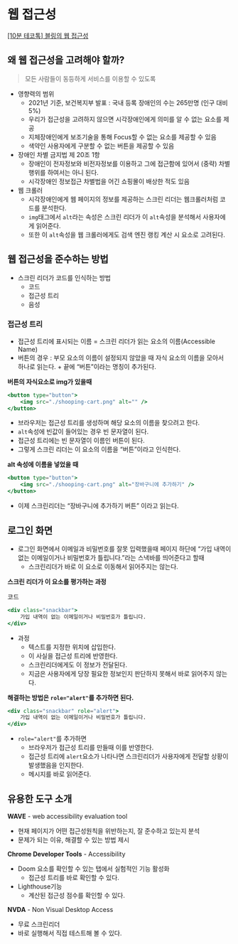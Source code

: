 # 웹 접근성

[[10분 테코톡] 블링의 웹 접근성](https://www.youtube.com/watch?v=yLZZi5E7NTU&list=PLkfxusmKmLsNDGmER2tmrslpPOTfKhE7j&index=111&t=250s)

## 왜 웹 접근성을 고려해야 할까?

> 모든 사람들이 동등하게 서비스를 이용할 수 있도록
> 
- 영향력의 범위
    - 2021년 기준, 보건복지부 발표 : 국내 등록 장애인의 수는 265만명 (인구 대비 5%)
    - 우리가 접근성을 고려하지 않으면 시각장애인에게 의미를 알 수 없는 요소를 제공
    - 지체장애인에게 보조기술을 통해 Focus할 수 없는 요소를 제공할 수 있음
    - 색약인 사용자에게 구분할 수 없는 버튼을 제공할 수 있음
- 장애인 차별 금지법 제 20조 1항
    - 장애인이 전자정보와 비전자정보를 이용하고 그에 접근함에 있어서 (중략) 차별행위를 하여서는 아니 된다.
    - 시각장애인 정보접근 차별법을 어긴 쇼핑몰이 배상한 적도 있음
- 웹 크롤러
    - 시각장애인에게 웹 페이지의 정보를 제공하는 스크린 리더는 웹크롤러처럼 코드를 분석한다.
    - `img`태그에서 `alt`라는 속성은 스크린 리더가 이 `alt`속성을 분석해서 사용자에게 읽어준다.
    - 또한 이 `alt`속성을 웹 크롤러에게도 검색 엔진 랭킹 계산 시 요소로 고려된다.

## 웹 접근성을 준수하는 방법

- 스크린 리더가 코드를 인식하는 방법
    - 코드
    - 접근성 트리
    - 음성

### 접근성 트리

- 접근성 트리에 표시되는 이름 = 스크린 리더가 읽는 요소의 이름(Accessible Name)
- 버튼의 경우 : 부모 요소의 이름이 설정되지 않았을 때 자식 요소의 이름을 모아서 하나로 읽는다. + 끝에 “버튼”이라는 명칭이 추가된다.

**버튼의 자식요소로 img가 있을때**

```jsx
<button type="button">
	<img src="./shooping-cart.png" alt="" />
</button>
```

- 브라우저는 접근성 트리를 생성하며 해당 요소의 이름을 찾으려고 한다.
- `alt`속성에 빈값이 들어있는 경우 빈 문자열이 된다.
- 접근성 트리에는 빈 문자열이 이름인 버튼이 된다.
- 그렇게 스크린 리더는 이 요소의 이름을 “버튼”이라고 인식한다.

**alt 속성에 이름을 넣었을 때**

```jsx
<button type="button">
	<img src="./shooping-cart.png" alt="장바구니에 추가하기" />
</button>
```

- 이제 스크린리더는 “장바구니에 추가하기 버튼” 이라고 읽는다.

## 로그인 화면

- 로그인 화면에서 이메일과 비밀번호를 잘못 입력했을때 페이지 하단에 “가입 내역이 없는 이메일이거나 비밀번호가 틀립니다.”라는 스낵바를 띄어준다고 할때
    - 스크린리더가 바로 이 요소로 이동해서 읽어주지는 않는다.
    

**스크린 리더가 이 요소를 평가하는 과정**

코드

```jsx
<div class="snackbar">
	가입 내역이 없는 이메일이거나 비밀번호가 틀립니다.
</div>
```

- 과정
    - 텍스트를 지정한 위치에 삽입한다.
    - 이 사실을 접근성 트리에 반영한다.
    - 스크린리더에게도 이 정보가 전달된다.
    - 지금은 사용자에게 당장 필요한 정보인지 판단하지 못해서 바로 읽어주지 않는다.

**해결하는 방법은 `role="alert"`를 추가하면 된다.**

```jsx
<div class="snackbar" role="alert">
	가입 내역이 없는 이메일이거나 비밀번호가 틀립니다.
</div>
```

- `role="alert"`를 추가하면
    - 브라우저가 접근성 트리를 만들때 이를 반영한다.
    - 접근성 트리에 `alert`요소가 나타나면 스크린리더가 사용자에게 전달할 상황이 발생했음을 인지한다.
    - 메시지를 바로 읽어준다.
    

## 유용한 도구 소개

**WAVE** - web accessibility evaluation tool

- 현재 페이지가 어떤 접근성원칙을 위반하는지, 잘 준수하고 있는지 분석
- 문제가 되는 이유, 해결할 수 있는 방법 제시

**Chrome Developer Tools** - Accessibility

- Doom 요소를 확인할 수 있는 탭에서 실험적인 기능 활성화
    - 접근성 트리를 바로 확인할 수 있다.
- Lighthouse기능
    - 계산된 접근성 점수를 확인할 수 있다.

**NVDA** - Non Visual Desktop Access

- 무료 스크린리더
- 바로 실행해서 직접 테스트해 볼 수 있다.